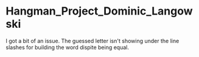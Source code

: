 # Hangman_Project_Dominic_Langowski
I got a bit of an issue. The guessed letter isn't showing under the line slashes for building the word dispite being equal. 

